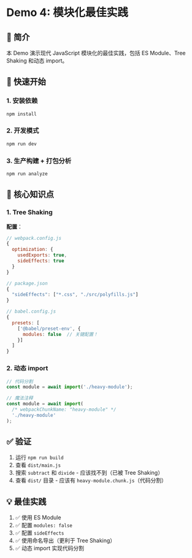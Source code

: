# Demo 4: 模块化最佳实践

## 📝 简介

本 Demo 演示现代 JavaScript 模块化的最佳实践，包括 ES Module、Tree Shaking 和动态 import。

## 🚀 快速开始

### 1. 安装依赖
```bash
npm install
```

### 2. 开发模式
```bash
npm run dev
```

### 3. 生产构建 + 打包分析
```bash
npm run analyze
```

## 🎯 核心知识点

### 1. Tree Shaking

**配置**：
```javascript
// webpack.config.js
{
  optimization: {
    usedExports: true,
    sideEffects: true
  }
}

// package.json
{
  "sideEffects": ["*.css", "./src/polyfills.js"]
}

// babel.config.js
{
  presets: [
    ['@babel/preset-env', {
      modules: false  // 关键配置！
    }]
  ]
}
```

### 2. 动态 import

```javascript
// 代码分割
const module = await import('./heavy-module');

// 魔法注释
const module = await import(
  /* webpackChunkName: "heavy-module" */
  './heavy-module'
);
```

## ✅ 验证

1. 运行 `npm run build`
2. 查看 `dist/main.js`
3. 搜索 `subtract` 和 `divide` - 应该找不到（已被 Tree Shaking）
4. 查看 `dist/` 目录 - 应该有 `heavy-module.chunk.js`（代码分割）

## 💡 最佳实践

1. ✅ 使用 ES Module
2. ✅ 配置 `modules: false`
3. ✅ 配置 `sideEffects`
4. ✅ 使用命名导出（更利于 Tree Shaking）
5. ✅ 动态 import 实现代码分割

